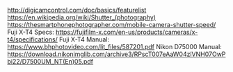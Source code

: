 http://digicamcontrol.com/doc/basics/featurelist
https://en.wikipedia.org/wiki/Shutter_(photography)
https://thesmartphonephotographer.com/mobile-camera-shutter-speed/
Fuji X-T4 Specs: https://fujifilm-x.com/en-us/products/cameras/x-t4/specifications/
Fuji X-T4 Manual: https://www.bhphotovideo.com/lit_files/587201.pdf
Nikon D75000 Manual: https://download.nikonimglib.com/archive3/RPscT007eAaW04zlVNH07OwPbi22/D7500UM_NT(En)05.pdf
